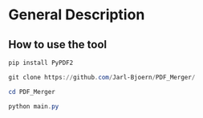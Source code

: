 # General Description

## How to use the tool
```powershell
pip install PyPDF2

git clone https://github.com/Jarl-Bjoern/PDF_Merger/

cd PDF_Merger

python main.py
```
